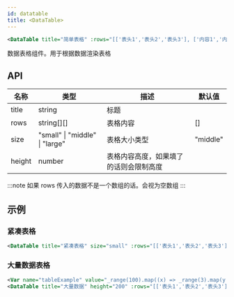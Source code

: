 ```yaml
---
id: datatable
title: <DataTable>
---
```


```xml
<DataTable title="简单表格" :rows="[['表头1','表头2','表头3'], ['内容1','内容2','内容3']]" />
```

数据表格组件。用于根据数据渲染表格

## API

| 名称   | 类型                           | 描述                                   | 默认值   |
| ------ | ------------------------------ | -------------------------------------- | -------- |
| title  | string                         | 标题                                   |          |
| rows   | string[][]                     | 表格内容                               | []       |
| size   | "small" \| "middle" \| "large" | 表格大小类型                           | "middle" |
| height | number                         | 表格内容高度，如果填了的话则会限制高度 |          |

:::note
如果 rows 传入的数据不是一个数组的话。会视为空数组
:::

## 示例

### 紧凑表格

```xml
<DataTable title="紧凑表格" size="small" :rows="[['表头1','表头2','表头3'], ['内容1','内容2','内容3']]" />
```

### 大量数据表格

```xml
<Var name="tableExample" value="_range(100).map((x) => _range(3).map(y => `内容${x}-${y}`))" />
<DataTable title="大量数据" height="200" :rows="[['表头1','表头2','表头3'], ...tableExample]" />
```
